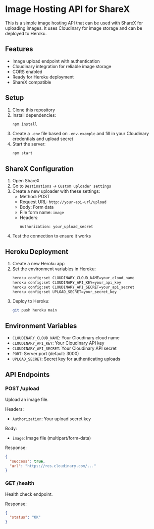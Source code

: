 # Image Hosting API for ShareX

This is a simple image hosting API that can be used with ShareX for uploading images. It uses Cloudinary for image storage and can be deployed to Heroku.

## Features

- Image upload endpoint with authentication
- Cloudinary integration for reliable image storage
- CORS enabled
- Ready for Heroku deployment
- ShareX compatible

## Setup

1. Clone this repository
2. Install dependencies:
   ```bash
   npm install
   ```
3. Create a `.env` file based on `.env.example` and fill in your Cloudinary credentials and upload secret
4. Start the server:
   ```bash
   npm start
   ```

## ShareX Configuration

1. Open ShareX
2. Go to `Destinations` → `Custom uploader settings`
3. Create a new uploader with these settings:
   - Method: POST
   - Request URL: `http://your-api-url/upload`
   - Body: Form data
   - File form name: `image`
   - Headers:
     ```
     Authorization: your_upload_secret
     ```
4. Test the connection to ensure it works

## Heroku Deployment

1. Create a new Heroku app
2. Set the environment variables in Heroku:
   ```bash
   heroku config:set CLOUDINARY_CLOUD_NAME=your_cloud_name
   heroku config:set CLOUDINARY_API_KEY=your_api_key
   heroku config:set CLOUDINARY_API_SECRET=your_api_secret
   heroku config:set UPLOAD_SECRET=your_secret_key
   ```
3. Deploy to Heroku:
   ```bash
   git push heroku main
   ```

## Environment Variables

- `CLOUDINARY_CLOUD_NAME`: Your Cloudinary cloud name
- `CLOUDINARY_API_KEY`: Your Cloudinary API key
- `CLOUDINARY_API_SECRET`: Your Cloudinary API secret
- `PORT`: Server port (default: 3000)
- `UPLOAD_SECRET`: Secret key for authenticating uploads

## API Endpoints

### POST /upload
Upload an image file.

Headers:
- `Authorization`: Your upload secret key

Body:
- `image`: Image file (multipart/form-data)

Response:
```json
{
  "success": true,
  "url": "https://res.cloudinary.com/..."
}
```

### GET /health
Health check endpoint.

Response:
```json
{
  "status": "OK"
}
```
